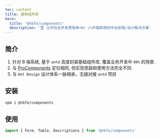 ```yaml
---
toc: content
title: 通用组件库
hero:
  title: '@nbfe/components'
  description: '🏆 让中后台开发更简单<br />开箱即用的中台前端/设计解决方案'
---
```


## 简介

1. 针对 B 端系统, 基于 `antd` 高度封装基础组件库, 覆盖业务开发中 `90%` 的场景.
2. 与 [ProComponents](https://procomponents.ant.design) 定位相同, 但实现思路和使用方法完全不同.
3. 与 `Ant Design` 设计体系一脉相承，无缝对接 `antd` 项目

## 安装

```sh
npm i @nbfe/components
```

## 使用

```jsx | pure
import { Form, Table, Descriptions } from '@nbfe/components'
```
